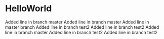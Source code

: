 # HelloWorld
Added line in branch master
Added line in branch master
Added line in master branch
Added line in branch test2
Added line in branch test2
Added line in branch master
Added line in branch test2
Added line in branch test2
